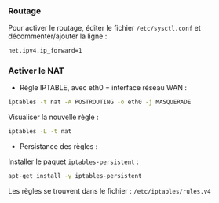 ### Routage
Pour activer le routage, éditer le fichier <code>/etc/sysctl.conf</code> et décommenter/ajouter la ligne :
```bash
net.ipv4.ip_forward=1
```

### Activer le NAT
* Règle IPTABLE, avec eth0 = interface réseau WAN :

```bash
iptables -t nat -A POSTROUTING -o eth0 -j MASQUERADE
```

Visualiser la nouvelle règle :
```bash
iptables -L -t nat
```

* Persistance des règles :<br>

Installer le paquet <code>iptables-persistent</code> :
```bash
apt-get install -y iptables-persistent
```

Les règles se trouvent dans le fichier : <code>/etc/iptables/rules.v4</code>
